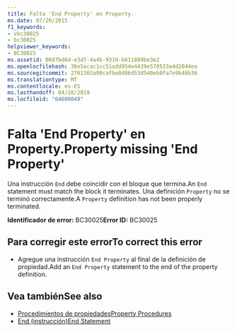 ```yaml
---
title: Falta 'End Property' en Property.
ms.date: 07/20/2015
f1_keywords:
- vbc30025
- bc30025
helpviewer_keywords:
- BC30025
ms.assetid: 00d7bd6d-e3d7-4a4b-9310-b611889be3e2
ms.openlocfilehash: 36e5acac1cc51add954e4439e570533a4d2844ea
ms.sourcegitcommit: 2701302a99cafbe0d86d53d540eb0fa7e9b46b36
ms.translationtype: MT
ms.contentlocale: es-ES
ms.lasthandoff: 04/28/2019
ms.locfileid: "64609049"
---
```

# <a name="property-missing-end-property"></a><span data-ttu-id="f7607-102">Falta 'End Property' en Property.</span><span class="sxs-lookup"><span data-stu-id="f7607-102">Property missing 'End Property'</span></span>
<span data-ttu-id="f7607-103">Una instrucción `End` debe coincidir con el bloque que termina.</span><span class="sxs-lookup"><span data-stu-id="f7607-103">An `End` statement must match the block it terminates.</span></span> <span data-ttu-id="f7607-104">Una definición `Property` no se terminó correctamente.</span><span class="sxs-lookup"><span data-stu-id="f7607-104">A `Property` definition has not been properly terminated.</span></span>  
  
 <span data-ttu-id="f7607-105">**Identificador de error:** BC30025</span><span class="sxs-lookup"><span data-stu-id="f7607-105">**Error ID:** BC30025</span></span>  
  
## <a name="to-correct-this-error"></a><span data-ttu-id="f7607-106">Para corregir este error</span><span class="sxs-lookup"><span data-stu-id="f7607-106">To correct this error</span></span>  
  
- <span data-ttu-id="f7607-107">Agregue una instrucción `End Property` al final de la definición de propiedad.</span><span class="sxs-lookup"><span data-stu-id="f7607-107">Add an `End Property` statement to the end of the property definition.</span></span>  
  
## <a name="see-also"></a><span data-ttu-id="f7607-108">Vea también</span><span class="sxs-lookup"><span data-stu-id="f7607-108">See also</span></span>

- [<span data-ttu-id="f7607-109">Procedimientos de propiedades</span><span class="sxs-lookup"><span data-stu-id="f7607-109">Property Procedures</span></span>](../../visual-basic/programming-guide/language-features/procedures/property-procedures.md)
- [<span data-ttu-id="f7607-110">End (instrucción)</span><span class="sxs-lookup"><span data-stu-id="f7607-110">End Statement</span></span>](../../visual-basic/language-reference/statements/end-statement.md)
